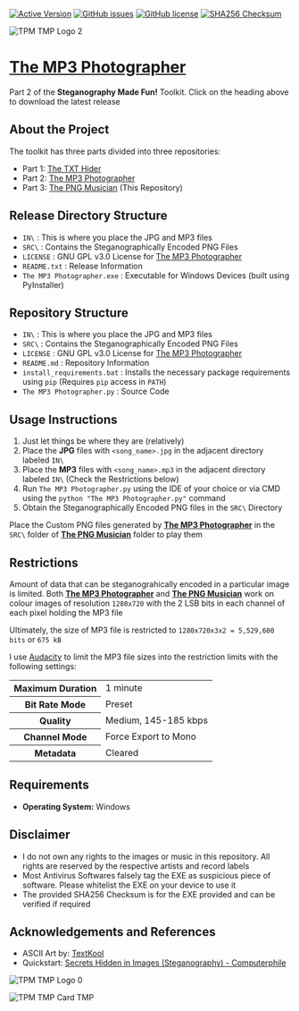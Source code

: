 [![Active Version](https://img.shields.io/badge/version-v2022.07.19-blue)](https://github.com/SagarDevAchar/TheMP3Photographer/releases/download/release/The.MP3.Photographer.v2022.07.19.zip)
[![GitHub issues](https://img.shields.io/github/issues/SagarDevAchar/TheMP3Photographer)](https://github.com/SagarDevAchar/TheMP3Photographer/issues)
[![GitHub license](https://img.shields.io/github/license/SagarDevAchar/TheMP3Photographer)](https://github.com/SagarDevAchar/TheMP3Photographer/blob/main/LICENSE)
[![SHA256 Checksum](https://img.shields.io/badge/sha256-40b09911c7c90eb5a7f5c33e0996170dfdc4f4c1cd6d612f6f73c7d3322fd407-red)](https://emn178.github.io/online-tools/sha256_checksum.html)

![TPM TMP Logo 2](https://user-images.githubusercontent.com/51400137/183985573-6d67fdfd-2eeb-4eab-aacc-4327f63249c8.png)


# [The MP3 Photographer](https://github.com/SagarDevAchar/TheMP3Photographer/releases/download/release/The.MP3.Photographer.v2022.07.19.zip)

Part 2 of the **Steganography Made Fun!** Toolkit. Click on the heading above to download the latest release

## About the Project

The toolkit has three parts divided into three repositories:

- Part 1: [The TXT Hider](https://sagardevachar.github.io/TheTXTHider/)
- Part 2: [The MP3 Photographer](https://sagardevachar.github.io/TheMP3Photographer/)
- Part 3: [The PNG Musician](https://sagardevachar.github.io/ThePNGMusician/) (This Repository)

## Release Directory Structure

- `IN\` : This is where you place the JPG and MP3 files
- `SRC\` : Contains the Steganographically Encoded PNG Files
- `LICENSE` : GNU GPL v3.0 License for [The MP3 Photographer](https://sagardevachar.github.io/TheMP3Photographer)
- `README.txt` : Release Information
- `The MP3 Photographer.exe` : Executable for Windows Devices (built using PyInstaller)

## Repository Structure

- `IN\` : This is where you place the JPG and MP3 files
- `SRC\` : Contains the Steganographically Encoded PNG Files
- `LICENSE` : GNU GPL v3.0 License for [The MP3 Photographer](https://github.com/SagarDevAchar/TheMP3Photographer)
- `README.md` : Repository Information
- `install_requirements.bat` : Installs the necessary package requirements using `pip` (Requires `pip` access in `PATH`)
- `The MP3 Photographer.py` : Source Code

## Usage Instructions

1. Just let things be where they are (relatively)
1. Place the **JPG** files with `<song_name>.jpg` in the adjacent directory labeled `IN\`
1. Place the **MP3** files with `<song_name>.mp3` in the adjacent directory labeled `IN\` (Check the Restrictions below)
1. Run `The MP3 Photographer.py` using the IDE of your choice or via CMD using the `python "The MP3 Photographer.py"` command
1. Obtain the Steganographically Encoded PNG files in the `SRC\` Directory

Place the Custom PNG files generated by [**The MP3 Photographer**](https://sagardevachar.github.io/TheMP3Photographer/) in the `SRC\` folder of [**The PNG Musician**](https://sagardevachar.github.io/ThePNGMusician/) folder to play them

## Restrictions

Amount of data that can be steganograhically encoded in a particular image is limited. Both [**The MP3 Photographer**](https://sagardevachar.github.io/TheMP3Photographer/) and [**The PNG Musician**](https://sagardevachar.github.io/ThePNGMusician/) work on colour images of resolution `1280x720` with the 2 LSB bits in each channel of each pixel holding the MP3 file

Ultimately, the size of MP3 file is restricted to `1280x720x3x2 = 5,529,600 bits` or `675 kB`

I use [Audacity](https://www.audacityteam.org/) to limit the MP3 file sizes into the restriction limits with the following settings:

<table>
  <tr>
    <th>Maximum Duration</th>
    <td>1 minute</td>
  </tr>
  <tr>
    <th>Bit Rate Mode</th>
    <td>Preset</td>
  </tr>
  <tr>
    <th>Quality</th>
    <td>Medium, 145-185 kbps</td>
  </tr>
  <tr>
    <th>Channel Mode</th>
    <td>Force Export to Mono</td>
  </tr>
  <tr>
    <th>Metadata</th>
    <td>Cleared</td>
  </tr>
</table>

## Requirements

- **Operating System:** Windows

## Disclaimer

- I do not own any rights to the images or music in this repository. All rights are reserved by the respective artists and record labels
- Most Antivirus Softwares falsely tag the EXE as suspicious piece of software. Please whitelist the EXE on your device to use it
- The provided SHA256 Checksum is for the EXE provided and can be verified if required

## Acknowledgements and References

- ASCII Art by: [TextKool](https://textkool.com/en)
- Quickstart: [Secrets Hidden in Images (Steganography) - Computerphile](https://youtu.be/TWEXCYQKyDc)

![TPM TMP Logo 0](https://user-images.githubusercontent.com/51400137/183986572-b4e02a3f-ff50-4d67-8e74-35ea7c9e9ea6.png)

![TPM TMP Card TMP](https://user-images.githubusercontent.com/51400137/183986593-e50d3a9c-a08b-4f82-814a-4bbb12e88ea6.png)
